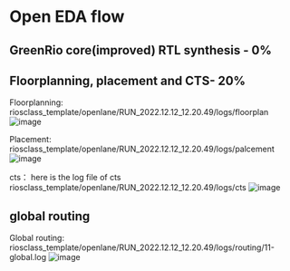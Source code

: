# Open EDA flow 
## GreenRio core(improved) RTL synthesis - 0%

## Floorplanning, placement and CTS- 20% 
Floorplanning:
riosclass_template/openlane/RUN_2022.12.12_12.20.49/logs/floorplan
![image](https://user-images.githubusercontent.com/113034620/208232803-d6234d83-bd65-4cda-8942-6b7480a92c01.png)

Placement:
riosclass_template/openlane/RUN_2022.12.12_12.20.49/logs/palcement
![image](https://user-images.githubusercontent.com/113034620/208232846-07e9e728-3e2e-494a-8e8a-fef2746275b5.png)

cts：
here is the log file of cts
riosclass_template/openlane/RUN_2022.12.12_12.20.49/logs/cts
![image](https://user-images.githubusercontent.com/113034620/208232992-d3c9ca99-563a-4fba-8c9d-b88fac2e19ac.png)


## global routing
Global routing:
riosclass_template/openlane/RUN_2022.12.12_12.20.49/logs/routing/11-global.log
![image](https://user-images.githubusercontent.com/113034620/208232866-9e9c5e33-787c-4016-9aa9-f5db7974dcb2.png)







